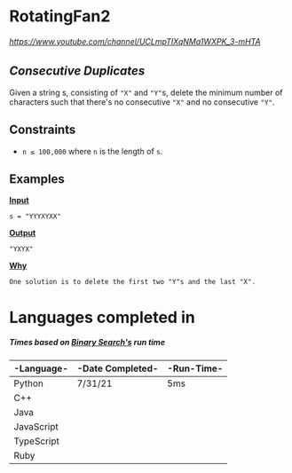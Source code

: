 # RotatingFan2
###### https://www.youtube.com/channel/UCLmpTIXqNMa1WXPK_3-mHTA
## _Consecutive Duplicates_

Given a string s, consisting of `"X"` and `"Y"`s, delete the minimum number of characters such that there's no consecutive `"X"` and no consecutive `"Y"`.

## Constraints
- `n ≤ 100,000` where `n` is the length of `s`.

## Examples
**<u>Input</u>**

``s = "YYYXYXX"``

**<u>Output</u>**

`"YXYX"`

**<u>Why</u>**

`One solution is to delete the first two "Y"s and the last "X".`

# Languages completed in
##### Times based on  [Binary Search's](https://binarysearch.com/problems/Consecutive-Duplicates) run time
| -Language-   | -Date Completed- | -Run-Time- |
|------------|----------------|----------|
| Python     | 7/31/21        | 5ms      |
| C++        |                |          |
| Java       |                |          |
| JavaScript |                |          |
| TypeScript |                |          |
| Ruby       |                |          |
